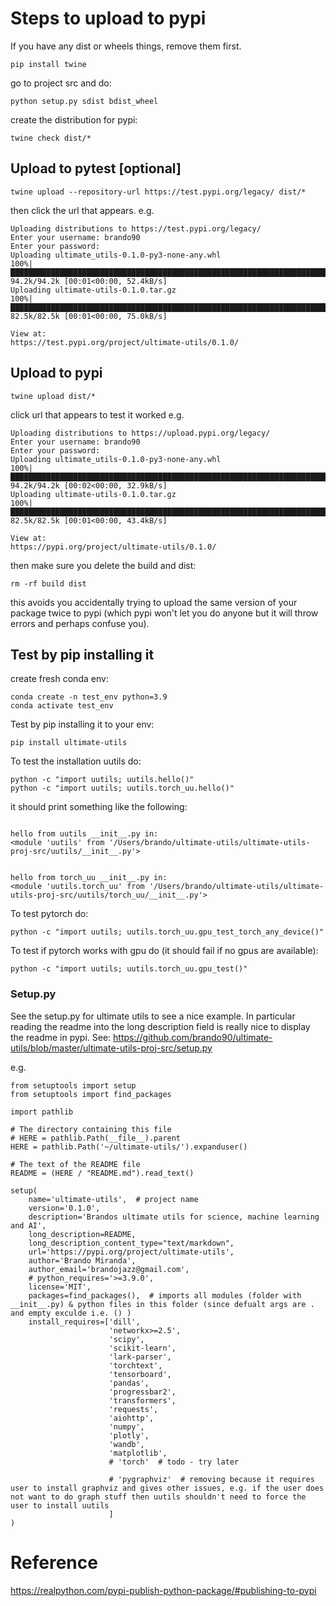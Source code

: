 # Steps to upload to pypi

If you have any dist or wheels things, remove them first.

```angular2html
pip install twine
```

go to project src and do:
```angular2html
python setup.py sdist bdist_wheel
```

create the distribution for pypi:
```angular2html
twine check dist/*
```

## Upload to pytest [optional]

```angular2html
twine upload --repository-url https://test.pypi.org/legacy/ dist/*
```
then click the url that appears. e.g.
```angular2html
Uploading distributions to https://test.pypi.org/legacy/
Enter your username: brando90
Enter your password: 
Uploading ultimate_utils-0.1.0-py3-none-any.whl
100%|██████████████████████████████████████████████████████████████████████████████████████████████████████████████████████████████████████████████████████████████████████████████████████████████████████████████████████████████████████████████████████████████████████████████████████████████████████████████████████████████████████████████████████████████████████████████████████| 94.2k/94.2k [00:01<00:00, 52.4kB/s]
Uploading ultimate-utils-0.1.0.tar.gz
100%|██████████████████████████████████████████████████████████████████████████████████████████████████████████████████████████████████████████████████████████████████████████████████████████████████████████████████████████████████████████████████████████████████████████████████████████████████████████████████████████████████████████████████████████████████████████████████████| 82.5k/82.5k [00:01<00:00, 75.0kB/s]

View at:
https://test.pypi.org/project/ultimate-utils/0.1.0/
```

## Upload to pypi

```angular2html
twine upload dist/*
```
click url that appears to test it worked e.g.
```angular2html
Uploading distributions to https://upload.pypi.org/legacy/
Enter your username: brando90
Enter your password: 
Uploading ultimate_utils-0.1.0-py3-none-any.whl
100%|██████████████████████████████████████████████████████████████████████████████████████████████████████████████████████████████████████████████████████████████████████████████████████████████████████████████████████████████████████████████████████████████████████████████████████████████████████████████████████████████████████████████████████████████████████████████████████| 94.2k/94.2k [00:02<00:00, 32.9kB/s]
Uploading ultimate-utils-0.1.0.tar.gz
100%|██████████████████████████████████████████████████████████████████████████████████████████████████████████████████████████████████████████████████████████████████████████████████████████████████████████████████████████████████████████████████████████████████████████████████████████████████████████████████████████████████████████████████████████████████████████████████████| 82.5k/82.5k [00:01<00:00, 43.4kB/s]

View at:
https://pypi.org/project/ultimate-utils/0.1.0/
```

then make sure you delete the build and dist:
```angular2html
rm -rf build dist
```
this avoids you accidentally trying to upload the same version of your package twice to pypi 
(which pypi won't let you do anyone but it will throw errors and perhaps confuse you).

## Test by pip installing it

create fresh conda env:
```angular2html
conda create -n test_env python=3.9
conda activate test_env
```

Test by pip installing it to your env:
```angular2html
pip install ultimate-utils
```

To test the installation uutils do:

```
python -c "import uutils; uutils.hello()"
python -c "import uutils; uutils.torch_uu.hello()"
```

it should print something like the following:

```

hello from uutils __init__.py in:
<module 'uutils' from '/Users/brando/ultimate-utils/ultimate-utils-proj-src/uutils/__init__.py'>


hello from torch_uu __init__.py in:
<module 'uutils.torch_uu' from '/Users/brando/ultimate-utils/ultimate-utils-proj-src/uutils/torch_uu/__init__.py'>

```

To test pytorch do:
```
python -c "import uutils; uutils.torch_uu.gpu_test_torch_any_device()"
```
To test if pytorch works with gpu do (it should fail if no gpus are available):
```
python -c "import uutils; uutils.torch_uu.gpu_test()"
```

### Setup.py

See the setup.py for ultimate utils to see a nice example. 
In particular reading the readme into the long description field is really nice to display the readme in pypi.
See: https://github.com/brando90/ultimate-utils/blob/master/ultimate-utils-proj-src/setup.py

e.g.

```
from setuptools import setup
from setuptools import find_packages

import pathlib

# The directory containing this file
# HERE = pathlib.Path(__file__).parent
HERE = pathlib.Path('~/ultimate-utils/').expanduser()

# The text of the README file
README = (HERE / "README.md").read_text()

setup(
    name='ultimate-utils',  # project name
    version='0.1.0',
    description='Brandos ultimate utils for science, machine learning and AI',
    long_description=README,
    long_description_content_type="text/markdown",
    url='https://pypi.org/project/ultimate-utils',
    author='Brando Miranda',
    author_email='brandojazz@gmail.com',
    # python_requires='>=3.9.0',
    license='MIT',
    packages=find_packages(),  # imports all modules (folder with __init__.py) & python files in this folder (since defualt args are . and empty exculde i.e. () )
    install_requires=['dill',
                      'networkx>=2.5',
                      'scipy',
                      'scikit-learn',
                      'lark-parser',
                      'torchtext',
                      'tensorboard',
                      'pandas',
                      'progressbar2',
                      'transformers',
                      'requests',
                      'aiohttp',
                      'numpy',
                      'plotly',
                      'wandb',
                      'matplotlib',
                      # 'torch'  # todo - try later

                      # 'pygraphviz'  # removing because it requires user to install graphviz and gives other issues, e.g. if the user does not want to do graph stuff then uutils shouldn't need to force the user to install uutils
                      ]
)
```

# Reference

https://realpython.com/pypi-publish-python-package/#publishing-to-pypi

